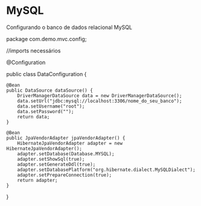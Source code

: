 # MySQL
Configurando o banco de dados relacional MySQL

package com.demo.mvc.config;

//imports necessários

@Configuration 

public class DataConfiguration {

	@Bean
	public DataSource dataSource() {
		DriverManagerDataSource data = new DriverManagerDataSource();
		data.setUrl("jdbc:mysql://localhost:3306/nome_do_seu_banco");
		data.setUsername("root");
		data.setPassword("");
		return data;
	}
	
	@Bean
	public JpaVendorAdapter jpaVendorAdapter() {
		HibernateJpaVendorAdapter adapter = new HibernateJpaVendorAdapter();
		adapter.setDatabase(Database.MYSQL);
		adapter.setShowSql(true);
		adapter.setGenerateDdl(true);
		adapter.setDatabasePlatform("org.hibernate.dialect.MySQLDialect");
		adapter.setPrepareConnection(true);
		return adapter;
	}
	
}
